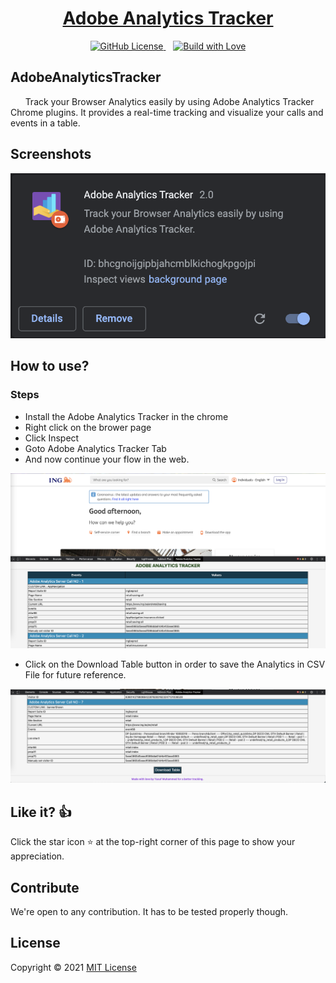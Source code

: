 
<h1 align="center">
    <a href="https://github.com/myusufcse/AdobeAnalyticsTracker">
        Adobe Analytics Tracker
    </a>
    </br>
</h1>
<p align="center">
    <a href="https://github.com/myusufcse/AdobeAnalyticsTracker/blob/master/LICENSE">
        <img alt="GitHub License" src="https://img.shields.io/github/license/myusufcse/AdobeAnalyticsTracker?style=flat-square" height="18">
    </a>
    &nbsp;&nbsp;
    <a href="https://github.com/myusufcse">
    <img alt="Build with Love" src="https://img.shields.io/badge/build%20with%20-%E2%9D%A4-purple" height="18">
    </a>
 </p>




## AdobeAnalyticsTracker
&nbsp;&nbsp;&nbsp;&nbsp;&nbsp;&nbsp;Track your Browser Analytics easily by using Adobe Analytics Tracker Chrome plugins. It provides a real-time tracking and visualize your calls and events in a table.
 
## Screenshots

<img src="https://github.com/myusufcse/ImageSrcs/blob/main/AdobeAnalyticsImg3.png" alt="AdobeAnalyticsImg3">

## How to use?

### Steps
- Install the Adobe Analytics Tracker in the chrome
- Right click on the brower page
- Click Inspect
- Goto Adobe Analytics Tracker Tab
- And now continue your flow in the web.

<img src="https://github.com/myusufcse/ImageSrcs/blob/main/AdobeAnalyticsImg1.png" alt="AdobeAnalyticsImg2">

- Click on the Download Table button in order to save the Analytics in CSV File for future reference.

<img src="https://github.com/myusufcse/ImageSrcs/blob/main/AdobeAnalyticsImg2.png" alt="AdobeAnalyticsImg1">


    
## **Like it?** :thumbsup:

Click the star icon :star: at the top-right corner of this page to show your appreciation.

## **Contribute**

We're open to any contribution. It has to be tested properly though.

## **License**

Copyright © 2021 [MIT License](LICENSE)

